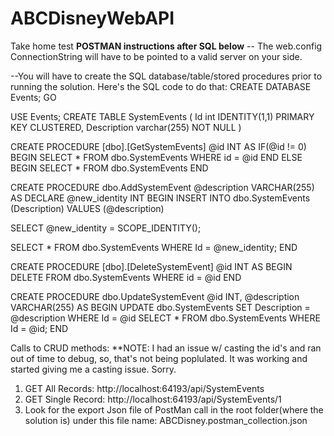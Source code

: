 # ABCDisneyWebAPI
Take home test
****POSTMAN instructions after SQL below****
-- The web.config ConnectionString will have to be pointed to a valid server on your side.

--You will have to create the SQL database/table/stored procedures prior to running the solution. Here's the SQL code to do that:
CREATE DATABASE Events;
GO

USE Events;
CREATE TABLE SystemEvents
(
Id int IDENTITY(1,1) PRIMARY KEY CLUSTERED,
Description varchar(255) NOT NULL
)

CREATE PROCEDURE [dbo].[GetSystemEvents] @id INT
AS
IF(@id != 0)
	BEGIN
	SELECT * FROM dbo.SystemEvents
	WHERE id = @id
	END
ELSE
	BEGIN
	SELECT * FROM dbo.SystemEvents
	END

CREATE PROCEDURE dbo.AddSystemEvent @description VARCHAR(255)
AS
DECLARE @new_identity INT
BEGIN
INSERT INTO dbo.SystemEvents
(Description)
VALUES
(@description)

SELECT @new_identity = SCOPE_IDENTITY();

SELECT * FROM dbo.SystemEvents
WHERE Id = @new_identity;
END

CREATE PROCEDURE [dbo].[DeleteSystemEvent] @id INT
AS
BEGIN
DELETE FROM dbo.SystemEvents
WHERE id = @id
END

CREATE PROCEDURE dbo.UpdateSystemEvent @id INT, @description VARCHAR(255)
AS
BEGIN
UPDATE dbo.SystemEvents
SET Description = @description
WHERE Id = @id
SELECT * FROM dbo.SystemEvents
WHERE Id = @id;
END

Calls to CRUD methods:
**NOTE: I had an issue w/ casting the id's and ran out of time to debug, so, that's not being poplulated. It was working and started giving me a casting issue. Sorry.
1. GET All Records: http://localhost:64193/api/SystemEvents
2. GET Single Record: http://localhost:64193/api/SystemEvents/1
3. Look for the export Json file of PostMan call in the root folder(where the solution is) under this file name: ABCDisney.postman_collection.json
